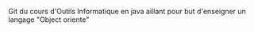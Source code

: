 Git du cours d'Outils Informatique en java aillant pour but d'enseigner un langage "Object oriente"
